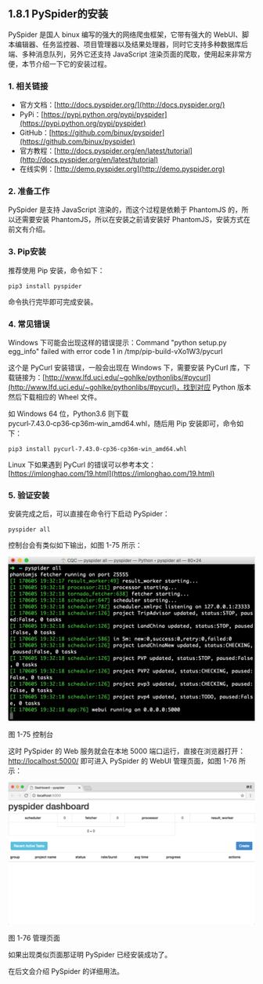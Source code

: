 ## 1.8.1 PySpider的安装

PySpider 是国人 binux 编写的强大的网络爬虫框架，它带有强大的 WebUI、脚本编辑器、任务监控器、项目管理器以及结果处理器，同时它支持多种数据库后端、多种消息队列，另外它还支持 JavaScript 渲染页面的爬取，使用起来非常方便，本节介绍一下它的安装过程。

### 1. 相关链接

* 官方文档：[http://docs.pyspider.org/](http://docs.pyspider.org/)
* PyPi：[https://pypi.python.org/pypi/pyspider](https://pypi.python.org/pypi/pyspider)
* GitHub：[https://github.com/binux/pyspider](https://github.com/binux/pyspider)
* 官方教程：[http://docs.pyspider.org/en/latest/tutorial](http://docs.pyspider.org/en/latest/tutorial)
* 在线实例：[http://demo.pyspider.org](http://demo.pyspider.org)

### 2. 准备工作

PySpider 是支持 JavaScript 渲染的，而这个过程是依赖于 PhantomJS 的，所以还需要安装 PhantomJS，所以在安装之前请安装好 PhantomJS，安装方式在前文有介绍。

### 3. Pip安装

推荐使用 Pip 安装，命令如下：

```
pip3 install pyspider
```

命令执行完毕即可完成安装。

### 4. 常见错误

Windows 下可能会出现这样的错误提示：Command "python setup.py egg_info" failed with error code 1 in /tmp/pip-build-vXo1W3/pycurl

这个是 PyCurl 安装错误，一般会出现在 Windows 下，需要安装 PyCurl 库，下载链接为：[http://www.lfd.uci.edu/~gohlke/pythonlibs/#pycurl](http://www.lfd.uci.edu/~gohlke/pythonlibs/#pycurl)，找到对应 Python 版本然后下载相应的 Wheel 文件。

如 Windows 64 位，Python3.6 则下载 pycurl‑7.43.0‑cp36‑cp36m‑win_amd64.whl，随后用 Pip 安装即可，命令如下：

```
pip3 install pycurl‑7.43.0‑cp36‑cp36m‑win_amd64.whl
```

Linux 下如果遇到 PyCurl 的错误可以参考本文：[https://imlonghao.com/19.html](https://imlonghao.com/19.html)

### 5. 验证安装

安装完成之后，可以直接在命令行下启动 PySpider：

```
pyspider all
```

控制台会有类似如下输出，如图 1-75 所示：

![](./pictures/1-75.jpg)

图 1-75 控制台

这时 PySpider 的 Web 服务就会在本地 5000 端口运行，直接在浏览器打开：[http://localhost:5000/](http://localhost:5000/) 即可进入 PySpider 的 WebUI 管理页面，如图 1-76 所示：

![](./pictures/1-76.png)

图 1-76 管理页面

如果出现类似页面那证明 PySpider 已经安装成功了。

在后文会介绍 PySpider 的详细用法。
